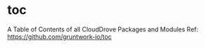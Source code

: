 # toc
A Table of Contents of all CloudDrove Packages and Modules
Ref: https://github.com/gruntwork-io/toc
